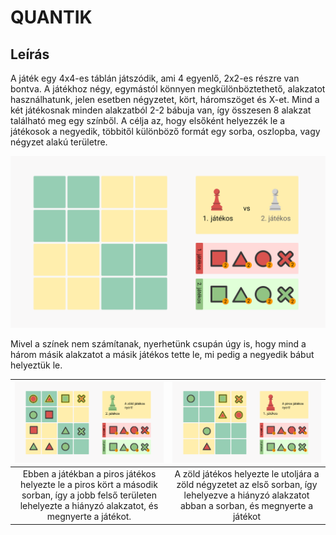 # QUANTIK

## Leírás
A játék egy 4x4-es táblán játszódik, ami 4 egyenlő, 2x2-es részre van bontva. A játékhoz négy, egymástól könnyen megkülönböztethető, alakzatot használhatunk, jelen esetben négyzetet, kört, háromszöget és X-et. Mind a két játékosnak minden alakzatból 2-2 bábuja van, így összesen 8 alakzat található meg egy színből. A célja az, hogy elsőként helyezzék le a játékosok a negyedik, többitől különböző formát egy sorba, oszlopba, vagy négyzet alakú területre.

![](pics/base.png)

Mivel a színek nem számítanak, nyerhetünk csupán úgy is, hogy mind a három másik alakzatot a másik játékos tette le, mi pedig a negyedik bábut helyeztük le.

|![](pics/win1.png)    |  ![](pics/win2.png)|
:-------------------------:|:-------------------------:|
Ebben a játékban a piros játékos helyezte le a piros kört a második sorban, így a jobb felső területen lehelyezte a hiányzó alakzatot, és megnyerte a játékot. |  A zöld játékos helyezte le utoljára a zöld négyzetet az első sorban, így lehelyezve a hiányzó alakzatot abban a sorban, és megnyerte a játékot

##
